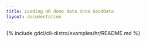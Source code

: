 ```yaml
---
title: Loading HR demo data into GoodData
layout: documentation
---
```


{% include gdcl/cli-distro/examples/hr/README.md %}